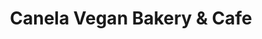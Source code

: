 ---
title: "Canela Vegan Bakery & Cafe"
url: /calgary/canela-vegan-bakery-and-cafe/
shop: bakery
---